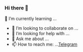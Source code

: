 ### Hi there 👋
 🌱 I’m currently learning ...
- 👯 I’m looking to collaborate on ...
- 🤔 I’m looking for help with ...
- 💬 Ask me about ...
- 📫 How to reach me: ...[Telegram](t.me/anderson_johny) 
<!--
**Anderson-Johny-George17/Anderson-Johny-George17** is a ✨ _special_ ✨ repository because its `README.md` (this file) appears on your GitHub profile.

Here are some ideas to get you started:


### -
- 😄 Pronouns: ...
- ⚡ Fun fact: ...
-->
